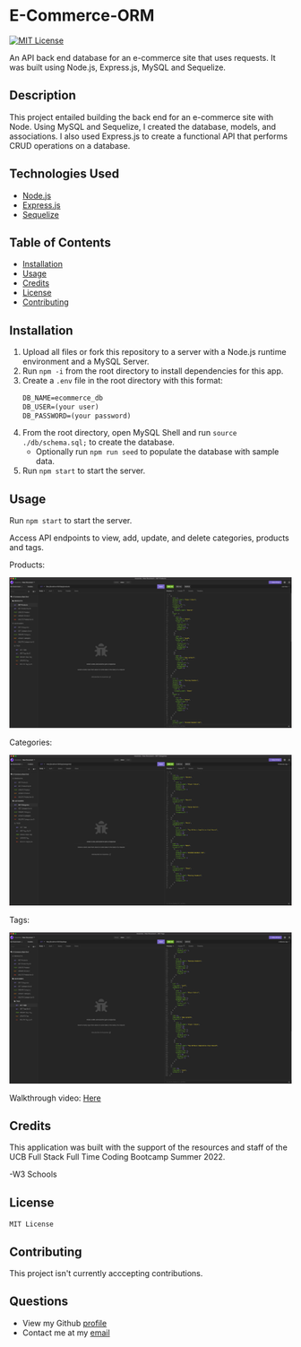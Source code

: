 # E-Commerce-ORM

[![MIT License](https://img.shields.io/badge/License-MIT-green)](#license)

An API back end database for an e-commerce site that uses requests. It was built using Node.js, Express.js, MySQL and Sequelize.

## Description 
This project entailed building the back end for an e-commerce site with Node. Using MySQL and Sequelize, I created the database, models, and associations. I also used Express.js to create a functional API that performs CRUD operations on a database. 

## Technologies Used

- [Node.js](https://nodejs.org/)
- [Express.js](https://expressjs.com/)
- [Sequelize](https://sequelize.org/)

## Table of Contents

* [Installation](#installation)
* [Usage](#usage)
* [Credits](#credits)
* [License](#license)
* [Contributing](#contributing)

## Installation
  1. Upload all files or fork this repository to a server with a Node.js runtime environment and a MySQL Server. 
  2. Run `npm -i` from the root directory to install dependencies for this app. 
  3. Create a `.env` file in the root directory with this format: 
      ```
      DB_NAME=ecommerce_db
      DB_USER=(your user)
      DB_PASSWORD=(your password)
      ```
  4. From the root directory, open MySQL Shell and run `source ./db/schema.sql;` to create the database.
      - Optionally run `npm run seed` to populate the database with sample data.
  5. Run `npm start` to start the server.

## Usage 
Run `npm start` to start the server.

Access API endpoints to view, add, update, and delete categories, products and tags.

Products:

![products-preview](./images/Products-Preview.png)


Categories:

![categories-preview](./images/Categories-Preview.png)

Tags:

![tags-preview](./images/Tags-Preview.png)

Walkthrough video: [Here](https://drive.google.com/file/d/1grnQ94R8WtGtPh0cSNyr2pGuTnI4PG0_/view?usp=sharing)

## Credits
This application was built with the support of the resources and staff of the UCB Full Stack Full Time Coding Bootcamp Summer 2022. 

-W3 Schools


## License

```
MIT License
```

</details>

## Contributing
This project isn't currently acccepting contributions.

## Questions
- View my Github [profile](https://github.com/jeffz98)
- Contact me at my [email](mailto:jeffz98@berkeley.edu)